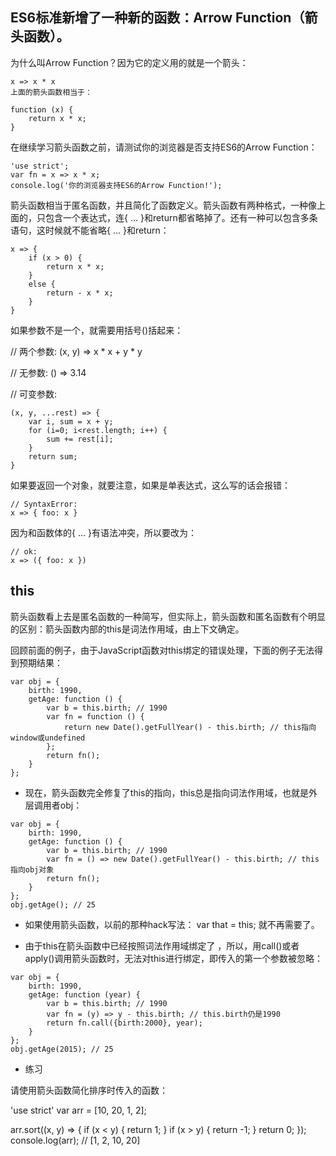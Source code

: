 ## ES6标准新增了一种新的函数：Arrow Function（箭头函数）。

为什么叫Arrow Function？因为它的定义用的就是一个箭头：
```
x => x * x
上面的箭头函数相当于：

function (x) {
    return x * x;
}
```

在继续学习箭头函数之前，请测试你的浏览器是否支持ES6的Arrow Function：

```
'use strict';
var fn = x => x * x;
console.log('你的浏览器支持ES6的Arrow Function!');
```

箭头函数相当于匿名函数，并且简化了函数定义。箭头函数有两种格式，一种像上面的，只包含一个表达式，连{ ... }和return都省略掉了。还有一种可以包含多条语句，这时候就不能省略{ ... }和return：
```
x => {
    if (x > 0) {
        return x * x;
    }
    else {
        return - x * x;
    }
}
```
如果参数不是一个，就需要用括号()括起来：

// 两个参数:
(x, y) => x * x + y * y

// 无参数:
() => 3.14

// 可变参数:
```
(x, y, ...rest) => {
    var i, sum = x + y;
    for (i=0; i<rest.length; i++) {
        sum += rest[i];
    }
    return sum;
}
```
如果要返回一个对象，就要注意，如果是单表达式，这么写的话会报错：
```
// SyntaxError:
x => { foo: x }
```

因为和函数体的{ ... }有语法冲突，所以要改为：
```
// ok:
x => ({ foo: x })
```
## this

箭头函数看上去是匿名函数的一种简写，但实际上，箭头函数和匿名函数有个明显的区别：箭头函数内部的this是词法作用域，由上下文确定。

回顾前面的例子，由于JavaScript函数对this绑定的错误处理，下面的例子无法得到预期结果：
```
var obj = {
    birth: 1990,
    getAge: function () {
        var b = this.birth; // 1990
        var fn = function () {
            return new Date().getFullYear() - this.birth; // this指向window或undefined
        };
        return fn();
    }
};
```
- 现在，箭头函数完全修复了this的指向，this总是指向词法作用域，也就是外层调用者obj：
```
var obj = {
    birth: 1990,
    getAge: function () {
        var b = this.birth; // 1990
        var fn = () => new Date().getFullYear() - this.birth; // this指向obj对象
        return fn();
    }
};
obj.getAge(); // 25
```
- 如果使用箭头函数，以前的那种hack写法：
var that = this;
就不再需要了。

- 由于this在箭头函数中已经按照词法作用域绑定了
，所以，用call()或者apply()调用箭头函数时，无法对this进行绑定，即传入的第一个参数被忽略：
```
var obj = {
    birth: 1990,
    getAge: function (year) {
        var b = this.birth; // 1990
        var fn = (y) => y - this.birth; // this.birth仍是1990
        return fn.call({birth:2000}, year);
    }
};
obj.getAge(2015); // 25
```

- 练习

请使用箭头函数简化排序时传入的函数：

'use strict'
var arr = [10, 20, 1, 2];

arr.sort((x, y) => {
     if (x < y) {
            return 1;
        }
        if (x > y) {
            return -1;
        }
        return 0;
});
console.log(arr); // [1, 2, 10, 20]

